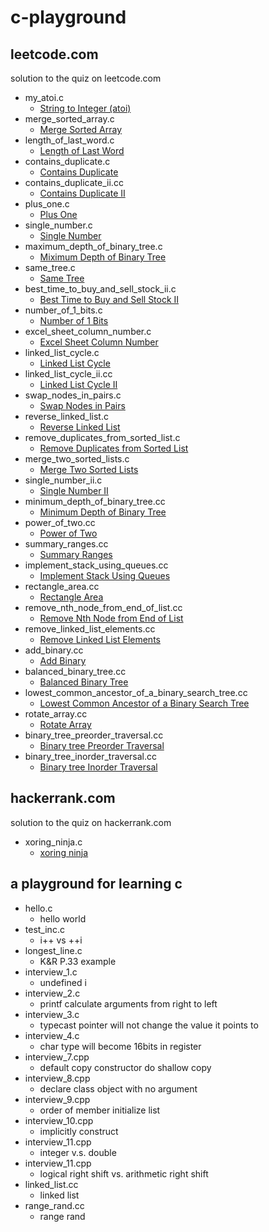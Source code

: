 # c-playground
leetcode.com
---
solution to the quiz on leetcode.com
* my_atoi.c
  * [String to Integer (atoi)](https://leetcode.com/problems/string-to-integer-atoi/)
* merge_sorted_array.c
  * [Merge Sorted Array](https://leetcode.com/problems/merge-sorted-array/)
* length_of_last_word.c
  * [Length of Last Word](https://leetcode.com/problems/length-of-last-word/)
* contains_duplicate.c
  * [Contains Duplicate](https://leetcode.com/problems/contains-duplicate/)
* contains_duplicate_ii.cc
  * [Contains Duplicate II](https://leetcode.com/problems/contains-duplicate-ii/)
* plus_one.c
  * [Plus One](https://leetcode.com/problems/plus-one/)
* single_number.c
  * [Single Number](https://leetcode.com/problems/single-number/)
* maximum_depth_of_binary_tree.c
  * [Miximum Depth of Binary Tree](https://leetcode.com/problems/maximum-depth-of-binary-tree/)
* same_tree.c
  * [Same Tree](https://leetcode.com/problems/same-tree/)
* best_time_to_buy_and_sell_stock_ii.c 
  * [Best Time to Buy and Sell Stock II](https://leetcode.com/problems/best-time-to-buy-and-sell-stock-ii/)
* number_of_1_bits.c
  * [Number of 1 Bits](https://leetcode.com/problems/number-of-1-bits/)
* excel_sheet_column_number.c
  * [Excel Sheet Column Number](https://leetcode.com/problems/excel-sheet-column-number/)
* linked_list_cycle.c
  * [Linked List Cycle](https://leetcode.com/problems/linked-list-cycle/)
* linked_list_cycle_ii.cc
  * [Linked List Cycle II](https://leetcode.com/problems/linked-list-cycle-ii/)
* swap_nodes_in_pairs.c
  * [Swap Nodes in Pairs](https://leetcode.com/problems/swap-nodes-in-pairs/)
* reverse_linked_list.c
  * [Reverse Linked List](https://leetcode.com/problems/reverse-linked-list/)
* remove_duplicates_from_sorted_list.c
  * [Remove Duplicates from Sorted List](https://leetcode.com/problems/remove-duplicates-from-sorted-list/)
* merge_two_sorted_lists.c
  * [Merge Two Sorted Lists](https://leetcode.com/problems/merge-two-sorted-lists/)
* single_number_ii.c
  * [Single Number II](https://leetcode.com/problems/single-number-ii/)
* minimum_depth_of_binary_tree.cc
  * [Minimum Depth of Binary Tree](https://leetcode.com/problems/minimum-depth-of-binary-tree/)
* power_of_two.cc
  * [Power of Two](https://leetcode.com/problems/power-of-two/)
* summary_ranges.cc
  * [Summary Ranges](https://leetcode.com/problems/summary-ranges/)
* implement_stack_using_queues.cc
  * [Implement Stack Using Queues](https://leetcode.com/problems/implement-stack-using-queues/)
* rectangle_area.cc
  * [Rectangle Area](https://leetcode.com/problems/rectangle-area/)
* remove_nth_node_from_end_of_list.cc
  * [Remove Nth Node from End of List](https://leetcode.com/problems/remove-nth-node-from-end-of-list/)
* remove_linked_list_elements.cc
  * [Remove Linked List Elements](https://leetcode.com/problems/remove-linked-list-elements/)
* add_binary.cc
  * [Add Binary](https://leetcode.com/problems/add-binary/)
* balanced_binary_tree.cc
  * [Balanced Binary Tree](https://leetcode.com/problems/balanced-binary-tree/)
* lowest_common_ancestor_of_a_binary_search_tree.cc
  * [Lowest Common Ancestor of a Binary Search Tree](https://leetcode.com/problems/lowest-common-ancestor-of-a-binary-search-tree/)
* rotate_array.cc
  * [Rotate Array](https://leetcode.com/problems/rotate-array/)
* binary_tree_preorder_traversal.cc
  * [Binary tree Preorder Traversal](https://leetcode.com/problems/binary-tree-preorder-traversal/)
* binary_tree_inorder_traversal.cc
  * [Binary tree Inorder Traversal](https://leetcode.com/problems/binary-tree-inorder-traversal/)

hackerrank.com
---
solution to the quiz on hackerrank.com
* xoring_ninja.c
  * [xoring ninja](https://www.hackerrank.com/challenges/xoring-ninja)

a playground for learning c
---
* hello.c
  * hello world
* test_inc.c
  * i++ vs ++i
* longest_line.c
  * K&R P.33 example
* interview_1.c
  * undefined i
* interview_2.c
  * printf calculate arguments from right to left
* interview_3.c
  * typecast pointer will not change the value it points to 
* interview_4.c
  * char type will become 16bits in register
* interview_7.cpp
  * default copy constructor do shallow copy
* interview_8.cpp
  * declare class object with no argument
* interview_9.cpp
  * order of member initialize list 
* interview_10.cpp
  * implicitly construct 
* interview_11.cpp
  * integer v.s. double
* interview_11.cpp
  * logical right shift vs. arithmetic right shift
* linked_list.cc
  * linked list
* range_rand.cc
  * range rand
